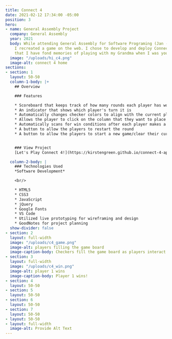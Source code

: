 ```yaml
---
title: Connect 4
date: 2021-02-12 17:34:00 -05:00
position: 3
hero:
- name: General Assembly Project
  company: General Assembly
  year: 2021
  body: While attending General Assembly for Software Programing (Jan - Apr 2021),
    I recreated a game on the web. I chose to develop and deploy Connect 4, a game
    that I have fond memories of playing with my Grandma when I was young.
  image: "/uploads/hi_c4.png"
  image-alt: connect 4 home
sections:
- section: 1
  layout: 50-50
  column-1-body: |+
    ## Overview

    ### Features

    * Scoreboard that keeps track of how many rounds each player has won
    * An indicator that shows which player's turn it is
    * Automatically changes checker colors to align with the current player's turn
    * Allows the player to click on the column that they want to place their checker in
    * Automatically scans for win conditions after each player makes a move
    * A button to allow the players to restart the round
    * A button to allow the players to start a new game/clear their current game


    ### View Project
    [Let's Play Connect 4!](https://kirstengreen.github.io/connect-4-app/index.html) - [GitHub](https://github.com/kirstengreen/kirstengreen.github.io/tree/main/connect-4-app)

  column-2-body: |
    ### Technologies Used
    *Software Development*

    <br/>

    * HTML5
    * CSS3
    * JavaScript
    * jQuery
    * Google Fonts
    * VS Code
    * Utilized live prototyping for wireframing and design
    * GoodNotes for project planning
  show-divider: false
- section: 2
  layout: full-width
  image: "/uploads/c4_game.png"
  image-alt: players filling the game board
  image-caption-body: Checkers fill the game board as players interact with the page.
- section: 3
  layout: full-width
  image: "/uploads/c4_win.png"
  image-alt: player 1 wins
  image-caption-body: Player 1 wins!
- section: 4
  layout: 50-50
- section: 5
  layout: 50-50
- section: 6
  layout: 50-50
- section: 7
  layout: 50-50
- layout: 50-50
- layout: full-width
  image-alt: Provide Alt Text
---
```


